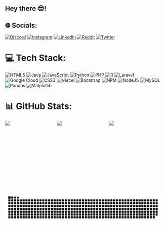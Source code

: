 ## Hey there 😎!

## 🌐 Socials:
[![Discord](https://img.shields.io/badge/Discord-%237289DA.svg?logo=discord&logoColor=white)](https://discord.gg/a) [![Instagram](https://img.shields.io/badge/Instagram-%23E4405F.svg?logo=Instagram&logoColor=white)](https://instagram.com/a) [![LinkedIn](https://img.shields.io/badge/LinkedIn-%230077B5.svg?logo=linkedin&logoColor=white)](https://linkedin.com/in/a) [![Reddit](https://img.shields.io/badge/Reddit-%23FF4500.svg?logo=Reddit&logoColor=white)](https://reddit.com/user/a) [![Twitter](https://img.shields.io/badge/Twitter-%231DA1F2.svg?logo=Twitter&logoColor=white)](https://twitter.com/a) 

# 💻 Tech Stack:
![HTML5](https://img.shields.io/badge/html5-%23E34F26.svg?style=for-the-badge&logo=html5&logoColor=white) ![Java](https://img.shields.io/badge/java-%23ED8B00.svg?style=for-the-badge&logo=openjdk&logoColor=white) ![JavaScript](https://img.shields.io/badge/javascript-%23323330.svg?style=for-the-badge&logo=javascript&logoColor=%23F7DF1E) ![Python](https://img.shields.io/badge/python-3670A0?style=for-the-badge&logo=python&logoColor=ffdd54) ![PHP](https://img.shields.io/badge/php-%23777BB4.svg?style=for-the-badge&logo=php&logoColor=white) ![R](https://img.shields.io/badge/r-%23276DC3.svg?style=for-the-badge&logo=r&logoColor=white) ![Laravel](https://img.shields.io/badge/laravel-%23FF2D20.svg?style=for-the-badge&logo=laravel&logoColor=white) ![Google Cloud](https://img.shields.io/badge/GoogleCloud-%234285F4.svg?style=for-the-badge&logo=google-cloud&logoColor=white)
![CSS3](https://img.shields.io/badge/css3-%231572B6.svg?style=for-the-badge&logo=css3&logoColor=white) ![Vercel](https://img.shields.io/badge/vercel-%23000000.svg?style=for-the-badge&logo=vercel&logoColor=white) ![Bootstrap](https://img.shields.io/badge/bootstrap-%238511FA.svg?style=for-the-badge&logo=bootstrap&logoColor=white) ![NPM](https://img.shields.io/badge/NPM-%23CB3837.svg?style=for-the-badge&logo=npm&logoColor=white) ![NodeJS](https://img.shields.io/badge/node.js-6DA55F?style=for-the-badge&logo=node.js&logoColor=white) ![MySQL](https://img.shields.io/badge/mysql-%2300000f.svg?style=for-the-badge&logo=mysql&logoColor=white) ![Pandas](https://img.shields.io/badge/pandas-%23150458.svg?style=for-the-badge&logo=pandas&logoColor=white) ![Matplotlib](https://img.shields.io/badge/Matplotlib-%23ffffff.svg?style=for-the-badge&logo=Matplotlib&logoColor=black)

# 📊 GitHub Stats:
<div style="display: flex; justify-content: space-between;">
  <img height="160" src="https://github-readme-stats.vercel.app/api?username=leonardocardenuto&theme=tokyonight&hide_border=true&include_all_commits=false&count_private=false" />
  <img height="160em" src="https://github-readme-streak-stats.herokuapp.com/?user=leonardocardenuto&theme=tokyonight&hide_border=true" />
  <img  height="190em" src="https://github-readme-stats.vercel.app/api/top-langs/?username=leonardocardenuto&theme=tokyonight&hide_border=true&include_all_commits=true&count_private=true&layout=compact">
  <a href="https://discord.com/users/979443205730889818">
</a>

</div>

##

<br clear="both">

<img src="https://raw.githubusercontent.com/leonardocardenuto/leonardocardenuto/output/snake.svg" alt="Snake animation" />

##
